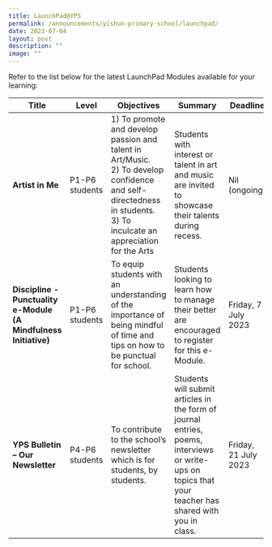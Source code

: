 ```yaml
---
title: LaunchPad@YPS
permalink: /announcements/yishun-primary-school/launchpad/
date: 2023-07-04
layout: post
description: ""
image: ""
---
```

Refer to the list below for the latest LaunchPad Modules available for your learning:



| Title | Level | Objectives | Summary | Deadline 
| -------- | -------- | -------- | -------- |-------- |
| **Artist in Me** | P1-P6 students | 1) To promote and develop passion and talent in Art/Music.<br>2) To develop confidence and self-directedness in students.<br>3) To inculcate an appreciation for the Arts | Students with interest or talent in art and music are invited to showcase their talents during recess. | Nil (ongoing)  |
| **Discipline - Punctuality e-Module (A Mindfulness Initiative)** | P1-P6 students | To equip students with an understanding of the importance of being mindful of time and tips on how to be punctual for school. | Students looking to learn how to manage their better are encouraged to register for this e-Module. | Friday, 7 July 2023 |
| **YPS Bulletin – Our Newsletter** | P4-P6 students | To contribute to the school’s newsletter which is for students, by students. |Students will submit articles in the form of journal entries, poems, interviews or write-ups on topics that your teacher has shared with you in class. |  Friday, 21 July 2023 |
